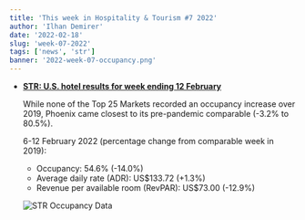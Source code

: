 ```yaml
---
title: 'This week in Hospitality & Tourism #7 2022'
author: 'Ilhan Demirer'
date: '2022-02-18'
slug: 'week-07-2022'
tags: ['news', 'str']
banner: '2022-week-07-occupancy.png'
---
```


- **[STR: U.S. hotel results for week ending 12 February](https://str.com/press-release/str-us-hotel-results-week-ending-12-february)**

  While none of the Top 25 Markets recorded an occupancy increase over 2019, Phoenix came closest to its pre-pandemic comparable (-3.2% to 80.5%).

  6-12 February 2022 (percentage change from comparable week in 2019):

  - Occupancy: 54.6% (-14.0%)
  - Average daily rate (ADR): US$133.72 (+1.3%)
  - Revenue per available room (RevPAR): US$73.00 (-12.9%)

  ![STR Occupancy Data](/images/blogimages/2022-week-07-occupancy.png)
